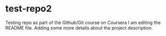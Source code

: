 # test-repo2
Testing repo as part of the Github/Git course on Coursera
I am editing the README file. Adding some more details about the project description.

